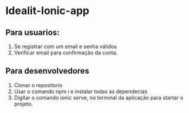 # Idealit-Ionic-app
## Para usuarios:
1. Se registrar com um email e senha válidos
2. Verificar email para confirmação da conta.

## Para desenvolvedores
1. Clonar o repositorio
2. Usar o comando npm i e instalar todas as dependecias
3. Digitar o comando ionic serve, no terminal da aplicação para startar o projeto.
